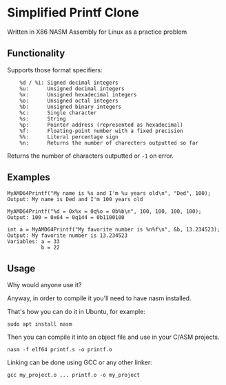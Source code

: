 # Simplified Printf Clone
Written in X86 NASM Assembly for Linux as a practice problem

## Functionality
Supports those format specifiers:
```
    %d / %i: Signed decimal integers
    %u:      Unsigned decimal integers
    %x:      Unsigned hexadecimal integers
    %o:      Unsigned octal integers
    %b:      Unsigned binary integers
    %c:      Single character
    %s:      String
    %p:      Pointer address (represented as hexadecimal)
    %f:      Floating-point number with a fixed precision
    %%:      Literal percentage sign
    %n:      Returns the number of charecters outputted so far
```

Returns the number of characters outputted or ```-1``` on error.

## Examples
```
MyAMD64Printf("My name is %s and I'm %u years old\n", "Ded", 100);
Output: My name is Ded and I'm 100 years old
```
```
MyAMD64Printf("%d = 0x%x = 0q%o = 0b%b\n", 100, 100, 100, 100);
Output: 100 = 0x64 = 0q144 = 0b1100100
```
```
int a = MyAMD64Printf("My favorite number is %n%f\n", &b, 13.234523);
Output: My favorite number is 13.234523
Variables: a = 33
           b = 22
```

## Usage

Why would anyone use it? 

Anyway, in order to compile it you'll need to have nasm installed.

That's how you can do it in Ubuntu, for example:
```
sudo apt install nasm
```
Then you can compile it into an object file and use in your C/ASM projects.
```
nasm -f elf64 printf.s -o printf.o
```
Linking can be done using GCC or any other linker:
```
gcc my_project.o ... printf.o -o my_project
```
